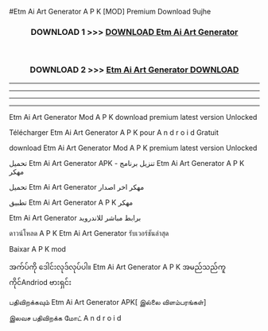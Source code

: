 #Etm Ai Art Generator  A P K [MOD] Premium Download 9ujhe



<div align="center">

<h3>DOWNLOAD 1 >>> <a href="https://teeasianyam.web.app?sq=Etm Ai Art Generator ">DOWNLOAD Etm Ai Art Generator  </a></h3><br>

<h3>DOWNLOAD 2 >>> <a href="https://teeasianyam.web.app?sq=Etm Ai Art Generator  ">Etm Ai Art Generator   DOWNLOAD </a></h3>

</div>


----------------------------------------------------------

----------------------------------------------------------

----------------------------------------------------------

----------------------------------------------------------


Etm Ai Art Generator   Mod A P K download premium latest version Unlocked

Télécharger Etm Ai Art Generator   A P K pour A n d r o i d Gratuit

download Etm Ai Art Generator   Mod A P K premium latest version Unlocked

تحميل Etm Ai Art Generator   APK - تنزيل برنامج Etm Ai Art Generator   A P K مهكر

تحميل Etm Ai Art Generator   مهكر اخر اصدار

تطبيق Etm Ai Art Generator   A P K مهكر

Etm Ai Art Generator   برابط مباشر للاندرويد

ดาวน์โหลด A P K Etm Ai Art Generator   รับเวอร์ชันล่าสุด

Baixar A P K mod

အက်ပ်ကို ဒေါင်းလုဒ်လုပ်ပါ။ Etm Ai Art Generator   A P K အမည်သည်ကူကိုင်Andriod ဗားရှင်း

பதிவிறக்கவும் Etm Ai Art Generator   APK[ இல்லை விளம்பரங்கள்] 
 
இலவச பதிவிறக்க மோட் A n d r o i d



